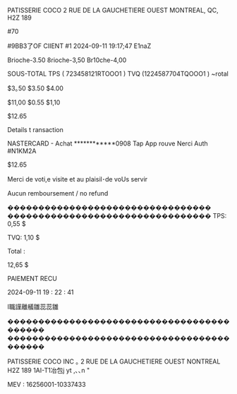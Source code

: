 PATISSERIE COCO
2 RUE DE LA GAUCHETIERE OUEST
MONTREAL, QC, H2Z 189

#70

#9BB3了OF
CIIENT #1
2024-09-11 19:17;47 E1naZ

Brioche-3.50
8rioche-3,50
Br10che-4,00

SOUS-TOTAL
TPS ( 723458121RTOOO1 )
TVQ (1224587704TQOOO1 )
~rotal

$3｡50
$3.50
$4.00

$11,00
$0.55
$1,10

$12.65

Details t ransaction

NASTERCARD - Achat
************0908
Tap
App rouve Nerci Auth #N1KM2A

$12.65

Merci de voti,e visite
et au plaisil･de voUs servir

Aucun remboursement / no refund

���������������������������������
���������������������������������
TPS: 0,55 $

TVQ: 1,10 $

Total :

12,65 $

PAIEMENT RECU

2024-09-11 19 : 22 : 41

I職謹離艤雛蕊蕊雛

������������������������������������������
������������������������������������������

PATISSERIE COCO INC ｡
2 RUE DE LA GAUCHETIERE OUEST
NONTREAL H2Z 189
1AI-T1冶包j yt ,､､n "

MEV : 16256001-10337433

